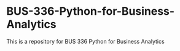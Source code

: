 # BUS-336-Python-for-Business-Analytics
This is a repository for BUS 336 Python for Business Analytics
